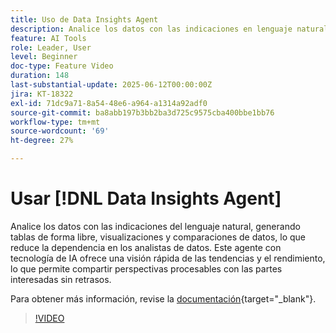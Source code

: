 ```yaml
---
title: Uso de Data Insights Agent
description: Analice los datos con las indicaciones en lenguaje natural, generando tablas de forma libre, visualizaciones y comparaciones de datos, lo que reduce la dependencia de los analistas de datos.
feature: AI Tools
role: Leader, User
level: Beginner
doc-type: Feature Video
duration: 148
last-substantial-update: 2025-06-12T00:00:00Z
jira: KT-18322
exl-id: 71dc9a71-8a54-48e6-a964-a1314a92adf0
source-git-commit: ba8abb197b3bb2ba3d725c9575cba400bbe1bb76
workflow-type: tm+mt
source-wordcount: '69'
ht-degree: 27%

---
```


# Usar [!DNL Data Insights Agent]

Analice los datos con las indicaciones del lenguaje natural, generando tablas de forma libre, visualizaciones y comparaciones de datos, lo que reduce la dependencia en los analistas de datos. Este agente con tecnología de IA ofrece una visión rápida de las tendencias y el rendimiento, lo que permite compartir perspectivas procesables con las partes interesadas sin retrasos.

Para obtener más información, revise la [documentación](https://experienceleague.adobe.com/es/docs/analytics-platform/using/cja-overview/cja-b2c-overview/data-analysis-ai){target="_blank"}.

>[!VIDEO](https://video.tv.adobe.com/v/3463897/?learn=on&enablevpops)
